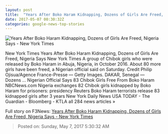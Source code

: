 ```yaml
---
layout: post
title:  "Years After Boko Haram Kidnapping, Dozens of Girls Are Freed, Nigeria Says - New York Times"
date: 2017-05-07 00:30:32Z
categories: google-news-top-stories
---
```


![Years After Boko Haram Kidnapping, Dozens of Girls Are Freed, Nigeria Says - New York Times](https://static01.nyt.com/images/2017/05/07/world/07BOKO/07BOKO-facebookJumbo.jpg)

New York Times Years After Boko Haram Kidnapping, Dozens of Girls Are Freed, Nigeria Says New York Times A group of Chibok girls who were released by Boko Haram in Abuja, Nigeria, in October 2016. About 80 more girls have been freed, a Nigerian official said on Saturday. Credit Philip Ojisua/Agence France-Presse — Getty Images. DAKAR, Senegal — Dozens ... Nigerian Official Says 83 Chibok Girls Free From Boko Haram NBCNews.com Nigeria exchanges 82 Chibok girls kidnapped by Boko Haram for prisoners: presidency Reuters Boko Haram terrorists release 83 kidnapped girls after 3 years New York Daily News USA TODAY - The Guardian - Bloomberg - KTLA all 284 news articles »


Full story on F3News: [Years After Boko Haram Kidnapping, Dozens of Girls Are Freed, Nigeria Says - New York Times](http://www.f3nws.com/n/NEXSt)

> Posted on: Sunday, May 7, 2017 5:30:32 AM
